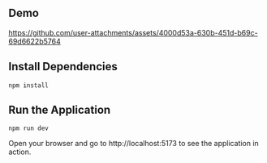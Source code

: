 ## Demo

https://github.com/user-attachments/assets/4000d53a-630b-451d-b69c-69d6622b5764

## Install Dependencies

```
npm install
```

## Run the Application

```
npm run dev
```

Open your browser and go to http://localhost:5173 to see the application in action.
